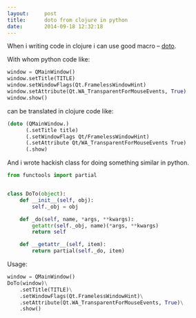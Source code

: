 ```yaml
---
layout:     post
title:      doto from clojure in python
date:       2014-09-18 12:32:18
---
```


When i writing code in clojure i can use good macro &ndash; [doto](http://clojuredocs.org/clojure_core/1.3.0/clojure.core/doto).

With whom python code like:


```python
window = QMainWindow()
window.setTitle(TITLE)
window.setWindowFlags(Qt.FramelessWindowHint)
window.setAttribute(Qt.WA_TransparentForMouseEvents, True)
window.show()
```

can be translated in clojure code like:

```clojure
(doto (QMainWindow.)
      (.setTitle title)
      (.setWindowFlags Qt/FramelessWindowHint)
      (.setAttribute Qt/WA_TransparentForMouseEvents True)
      (.show)
```

And i wrote hackish class for doing something similar in python.

```python
from functools import partial


class DoTo(object):
    def __init__(self, obj):
        self._obj = obj

    def _do(self, name, *args, **kwargs):
        getattr(self._obj, name)(*args, **kwargs)
        return self

    def __getattr__(self, item):
        return partial(self._do, item)
```

Usage:

```python
window = QMainWindow()
DoTo(window)\
    .setTitle(TITLE)\
    .setWindowFlags(Qt.FramelessWindowHint)\
    .setAttribute(Qt.WA_TransparentForMouseEvents, True)\
    .show()
```

